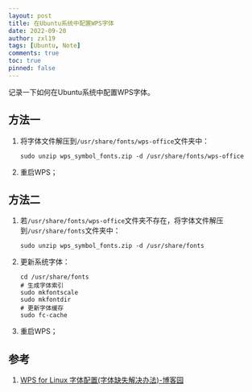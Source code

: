 ```yaml
---
layout: post
title: 在Ubuntu系统中配置WPS字体
date: 2022-09-20
author: zxl19
tags: [Ubuntu, Note]
comments: true
toc: true
pinned: false
---
```


记录一下如何在Ubuntu系统中配置WPS字体。

<!-- more -->

## 方法一

1. 将字体文件解压到`/usr/share/fonts/wps-office`文件夹中：

    ```shell
    sudo unzip wps_symbol_fonts.zip -d /usr/share/fonts/wps-office
    ```

2. 重启WPS；

## 方法二

1. 若`/usr/share/fonts/wps-office`文件夹不存在，将字体文件解压到`/usr/share/fonts`文件夹中：

    ```shell
    sudo unzip wps_symbol_fonts.zip -d /usr/share/fonts
    ```

2. 更新系统字体：

    ```shell
    cd /usr/share/fonts
    # 生成字体索引
    sudo mkfontscale
    sudo mkfontdir
    # 更新字体缓存
    sudo fc-cache
    ```

3. 重启WPS；

## 参考

1. [WPS for Linux 字体配置(字体缺失解决办法)-博客园](https://www.cnblogs.com/librarookie/p/14655922.html)
